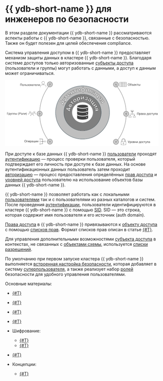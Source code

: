 # {{ ydb-short-name }} для инженеров по безопасности

В этом разделе документации {{ ydb-short-name }} рассматриваются аспекты работы с {{ ydb-short-name }}, связанные с безопасностью. Также он будет полезен для целей обеспечения compliance.

Система управления доступом в {{ ydb-short-name }} предоставляет механизм защиты данных в кластере {{ ydb-short-name }}. Благодаря системе доступов только авторизованные [субъекты доступа](../concepts/glossary.md#access-subject) (пользователи и группы) могут работать с данными, а доступ к данным может ограничиваться.

![Обзорная диаграмма](./_assets/rbac.png)

При доступе к базе данных {{ ydb-short-name }} [пользователи](../concepts/glossary.md#access-user) проходят [аутентификацию](./authentication.md) — процесс проверки пользователя, который подтверждает его личность при доступе к базе данных. На основе аутентификационных данных пользователь затем проходит [авторизацию](./authorization.md) — процесс предоставления определённых [прав доступа](../concepts/glossary.md#access-right) и [уровней доступа](../concepts/glossary.md#access-level) пользователю на использование объектов базы данных {{ ydb-short-name }}.

{{ ydb-short-name }} позволяет работать как с локальными [пользователями](./authorization.md#user) так и с пользователями из разных каталогов и систем. После проведения [аутентификации](./authentication.md), пользователи идентифицируются в кластере {{ ydb-short-name }} с помощью [SID](./authorization.md#sid). SID — это строка, которая содержит имя пользователя и его источник (auth domain).

[Права доступа](./authorization.md#right) в {{ ydb-short-name }} привязываются к [объекту доступа](../concepts/glossary.md#access-object) с помощью [списков прав](../concepts/glossary.md#access-control-list). Формат списков прав описан в статье [{#T}](./short-access-control-notation.md).

Для управления дополнительными возможностями [субъекта доступа](#access-subject) в контекстах, не связанных с [объектами схемы](#scheme-object), используется [списки разрешений](../concepts/glossary.md#access-level).

По умолчанию при первом запуске кластера {{ ydb-short-name }} выполняется [встроенная настройка безопасности](./builtin-security.md), которая добавляет в систему [суперпользователя](./builtin-security.md#superuser), а также реализует набор [ролей](./builtin-security.md#role) безопасности для удобного управления пользователями.

Основные материалы:

- [{#T}](authentication.md)
- [{#T}](authorization.md)
- [{#T}](builtin-security.md)
- [{#T}](audit-log.md)
- Шифрование:

  - [{#T}](encryption/data-at-rest.md)
  - [{#T}](encryption/data-in-transit.md)

- [{#T}](short-access-control-notation.md)
- Концепции:

  - [{#T}](../concepts/connect.md)
